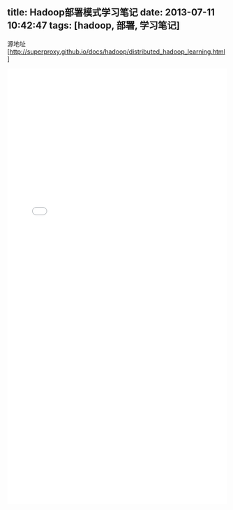 title: Hadoop部署模式学习笔记
date: 2013-07-11 10:42:47
tags: [hadoop, 部署, 学习笔记]
---
源地址[http://superproxy.github.io/docs/hadoop/distributed_hadoop_learning.html]
<iframe src="/docs/hadoop/distributed_hadoop_learning.html" frameBorder="0" width="100%" scrolling="yes" height="1000px"></iframe>
